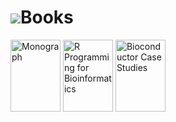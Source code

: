 # ![](/images/icons/help.gif)Books #

<a
href="/help/books/bioinformatics-and-computational-biology-solutions/"
title="Landmark Bioconductor Book">
<img src="/help/books/bioinformatics-and-computational-biology-solutions/bcbs_small.jpg" height="115"
alt="Monograph" width="80" /></a>
<a
href="/help/books/r-programming-for-bioinformatics/"
title="R Programming for Bioinformatics">
<img
src="/help/books/r-programming-for-bioinformatics/rbioinf-small.jpg"
height="115" alt="R Programming for Bioinformatics" width="80" /></a>
<a href="/help/books/bioconductor-case-studies/"
title="Bioconductor Case Studies">
<img
src="/help/books/bioconductor-case-studies/case-studies-small.jpg"
height="115" alt="Bioconductor Case Studies" width="80" /></a>

